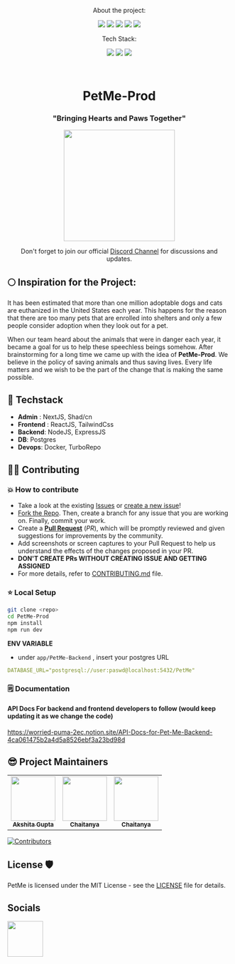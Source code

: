 <p align="center">About the project:</p>
<p align="center">
    <img src="https://img.shields.io/github/issues/akshitagupta15june/PetMe-Prod"> 
    <img src="https://img.shields.io/github/issues-pr/akshitagupta15june/PetMe-Prod">
    <img src="https://img.shields.io/github/forks/akshitagupta15june/PetMe-Prod">
    <img src="https://img.shields.io/github/stars/akshitagupta15june/PetMe-Prod">
    <img src="https://img.shields.io/github/license/akshitagupta15june/PetMe-Prod">
</p>
<p align="center">Tech Stack:</p>
<p align="center">
    <img src="https://img.shields.io/badge/node.js-%23E34F26.svg?style=for-the-badge&logo=Node.js&logoColor=white"> 
    <img src="https://img.shields.io/badge/react.js-%231572B6.svg?style=for-the-badge&logo=react.js3&logoColor=white">
    <img src="https://img.shields.io/badge/Postman-FF6C37?style=for-the-badge&logo=postman&logoColor=white">
</p>

<br>
<h1 align="center">PetMe-Prod</h1>
<h3 align="center">"Bringing Hearts and Paws Together"</h3>
<p align="center">
  <img src="/docs/logo.jpg" height="250px">
  </p>

<p align="center"> Don't forget to join our official <a href="https://discord.gg/QapWBRZbVe">Discord Channel</a> for discussions and updates. </p>


## 🌕  Inspiration for the Project:

It has been estimated that more than one million adoptable dogs and cats are euthanized in the United States each year. This happens for the reason that there are too many pets that are enrolled into shelters and only a few people consider adoption when they look out for a pet.

When our team heard about the animals that were in danger each year, it became a goal for us to help these speechless beings somehow. After brainstorming for a long time we came up with the idea of **PetMe-Prod**. We believe in the policy of saving animals and thus saving lives. Every life matters and we wish to be the part of the change that is making the same possible.

## 🚀  Techstack

- __Admin__ : NextJS, Shad/cn  
- __Frontend__ : ReactJS, TailwindCss
- __Backend__: NodeJS, ExpressJS
- __DB__: Postgres
- __Devops__: Docker, TurboRepo


## 👨‍💻  Contributing  

### 💥 How to contribute
- Take a look at the existing [Issues](https://github.com/akshitagupta15june/PetMe-Prod/issues) or [create a new issue](https://github.com/akshitagupta15june/PetMe-Prod/issues/new/choose)!
- [Fork the Repo](https://github.com/akshitagupta15june/PetMe-Prod/fork). Then, create a branch for any issue that you are working on. Finally, commit your work.
- Create a **[Pull Request](https://github.com/akshitagupta15june/PetMe-Prod/compare)** (_PR_), which will be promptly reviewed and given suggestions for improvements by the community.
- Add screenshots or screen captures to your Pull Request to help us understand the effects of the changes proposed in your PR.
- **DON'T CREATE PRs WITHOUT CREATING ISSUE AND GETTING ASSIGNED**
- For more details, refer to [CONTRIBUTING.md](/CONTRIBUTING.md) file.


### ⭐ Local Setup

```sh
git clone <repo>
cd PetMe-Prod
npm install
npm run dev
```

__ENV VARIABLE__
- under `app/PetMe-Backend` , insert your postgres URL
```yml
DATABASE_URL="postgresql://user:paswd@localhost:5432/PetMe"
```


### 🗒️ Documentation

#### API Docs For backend and frontend developers to follow (would keep updating it as we change the code)

https://worried-puma-2ec.notion.site/API-Docs-for-Pet-Me-Backend-4ca061475b2a4d5a8526ebf3a23bd98d

## 😎 Project Maintainers

<table>
  <tr>
<td align="center"><a href="https://github.com/akshitagupta15june"><img src="https://avatars0.githubusercontent.com/u/57909583?v=4" width="100px;" alt=""/><br /><sub><b>Akshita Gupta</b></sub></a></td>
<td align="center"><a href="https://github.com/cb7chaitanya"><img src="https://avatars.githubusercontent.com/u/114876060?v=4" width="100px;" alt=""/><br /><sub><b>Chaitanya</b></sub></a></td>
<td align="center"><a href="https://github.com/pratham-srivastava-07"><img src="https://avatars.githubusercontent.com/u/117106015?v=4" width="100px;" alt=""/><br /><sub><b>Chaitanya</b></sub></a></td>
 
  
 </tr>
</table>


[![Contributors](https://contrib.rocks/image?repo=akshitagupta15june/PetMe-Prod)](https://github.com/akshitagupta15june/PetMe-Prod/graphs/contributors)

## License 🛡️ 

PetMe is licensed under the MIT License - see the [LICENSE](LICENSE) file for details.

## Socials 

[<img src="https://github.githubassets.com/images/modules/logos_page/GitHub-Mark.png" height="80"/>](https://github.com/akshitagupta15june/PetMe-Prod)
  
